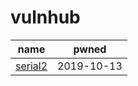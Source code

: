 # vulnhub

| name | pwned |
|--|--|
|[serial2](https://github.com/andersongomes001/vulnhub/tree/master/serial2)|2019-10-13|
